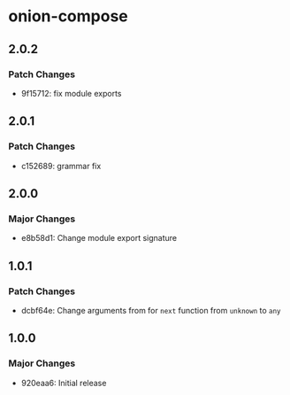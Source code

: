 # onion-compose

## 2.0.2

### Patch Changes

- 9f15712: fix module exports

## 2.0.1

### Patch Changes

- c152689: grammar fix

## 2.0.0

### Major Changes

- e8b58d1: Change module export signature

## 1.0.1

### Patch Changes

- dcbf64e: Change arguments from for `next` function from `unknown` to `any`

## 1.0.0

### Major Changes

- 920eaa6: Initial release
